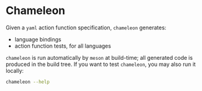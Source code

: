 # Chameleon

Given a `yaml` action function specification, `chameleon` generates:
- language bindings
- action function tests, for all languages

`chameleon` is run automatically by `meson` at build-time; all generated
code is produced in the build tree. If you want to test `chameleon`, you
may also run it locally:
```bash
chameleon --help
```
